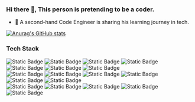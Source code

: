 <!-- Basic individual information and brief introduction -->
### Hi there 👋, This person is pretending to be a coder.

- 💬 A second-hand Code Engineer is sharing his learning journey in tech.

<!--
- 🔭 I’m currently working on ...
- 🌱 I’m currently learning ...
- 👯 I’m looking to collaborate on ...
- 🤔 I’m looking for help with ...
- 📫 How to reach me: ...
- 😄 Pronouns: ...
- ⚡ Fun fact: ...
-->

<!-- GitHub Stats from https://github.com/anuraghazra/github-readme-stats -->
[![Anurag's GitHub stats](https://github-readme-stats.vercel.app/api?username=DaoChaShao&show_icons=true&theme=Synthwave)](https://github.com/anuraghazra/github-readme-stats)

### Tech Stack
![Static Badge](https://img.shields.io/badge/python-black?style=for-the-badge&logo=python&logoColor=white&color=%233776AB)
![Static Badge](https://img.shields.io/badge/c-black?style=for-the-badge&logo=c&logoColor=white&color=%23A8B9CC)
![Static Badge](https://img.shields.io/badge/javascript-black?style=for-the-badge&logo=javascript&logoColor=white&color=%23F7DF1E)
![Static Badge](https://img.shields.io/badge/css-black?style=for-the-badge&logo=css&logoColor=white&color=%23663399)
![Static Badge](https://img.shields.io/badge/postgresql-black?style=for-the-badge&logo=postgresql&logoColor=white&color=%234169E1)
![Static Badge](https://img.shields.io/badge/vue-black?style=for-the-badge&logo=vuedotjs&logoColor=white&color=%234FC08D)
![Static Badge](https://img.shields.io/badge/jetbrains-black?style=for-the-badge&logo=jetbrains&logoColor=white&color=%23000000)  
![Static Badge](https://img.shields.io/badge/git-black?style=for-the-badge&logo=git&logoColor=white&color=%23F05032)
![Static Badge](https://img.shields.io/badge/github-black?style=for-the-badge&logo=github&logoColor=white&color=%23181717)
![Static Badge](https://img.shields.io/badge/gitee-black?style=for-the-badge&logo=gitee&logoColor=white&color=%23C71D23)
![Static Badge](https://img.shields.io/badge/conventionalcommits-black?style=for-the-badge&logo=conventionalcommits&logoColor=white&color=%23FE5196)
![Static Badge](https://img.shields.io/badge/streamlit-black?style=for-the-badge&logo=streamlit&logoColor=white&color=%23FF4B4B)
![Static Badge](https://img.shields.io/badge/huggingface-black?style=for-the-badge&logo=huggingface&logoColor=white&color=%23FFD21E)  
![Static Badge](https://img.shields.io/badge/milvus-black?style=for-the-badge&logo=milvus&logoColor=white&color=%2300A1EA)
![Static Badge](https://img.shields.io/badge/redis-black?style=for-the-badge&logo=redis&logoColor=white&color=%23FF4438)
![Static Badge](https://img.shields.io/badge/sqlite-black?style=for-the-badge&logo=sqlite&logoColor=white&color=%23003B57)
![Static Badge](https://img.shields.io/badge/swift-black?style=for-the-badge&logo=swift&logoColor=white&color=%23F05138)
![Static Badge](https://img.shields.io/badge/langgraph-black?style=for-the-badge&logo=langgraph&color=%231C3C3C)

<!-- Youtube Videos from https://github.com/DenverCoder1/github-readme-youtube-cards -->
